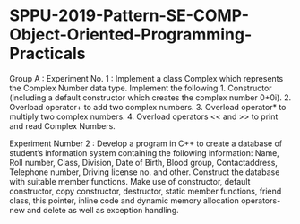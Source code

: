 # SPPU-2019-Pattern-SE-COMP-Object-Oriented-Programming-Practicals

Group A :
Experiment No. 1 : Implement a class Complex which represents the Complex Number data type. Implement the following
                   1.	Constructor (including a default constructor which creates the complex number 0+0i).
                   2.	Overload operator+ to add two complex numbers.
                   3.	Overload operator* to multiply two complex numbers.
                   4.	Overload operators << and >> to print and read Complex Numbers.

Experiment Number 2 : Develop a program in C++ to create a database of student’s information system
                      containing the following information: Name, Roll number, Class, Division, Date of Birth, Blood group,
                      Contactaddress, Telephone number, Driving license no. and other. Construct
                      the database with suitable member functions. Make use of constructor, default constructor, copy constructor,
                      destructor, static member functions, friend class, this pointer, inline code and dynamic memory allocation operators-new and delete as well as exception                           handling.
